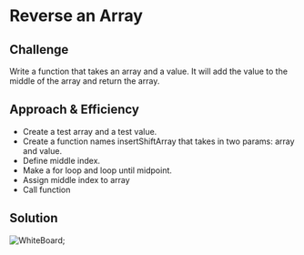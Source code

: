 # Reverse an Array

## Challenge

Write a function that takes an array and a value. It will add the value to the middle of the array and return the array. 

## Approach & Efficiency

- Create a test array and a test value.
- Create a function names insertShiftArray that takes in two params: array and value.
- Define middle index.
- Make a for loop and loop until midpoint.
- Assign middle index to array
- Call function

## Solution

![WhiteBoard](/assets/array_shift.jpeg);